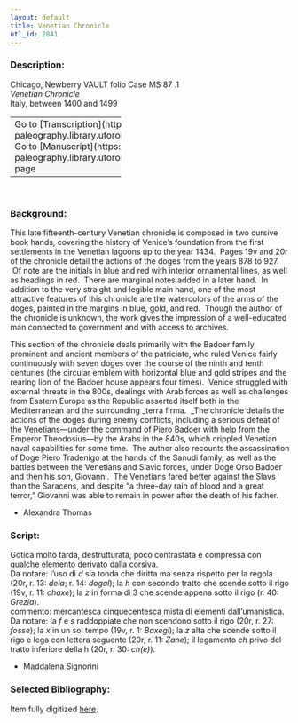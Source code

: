 ```yaml
---
layout: default
title: Venetian Chronicle
utl_id: 2841
---
```


### Description:

Chicago, Newberry VAULT folio Case MS 87 .1<br>
_Venetian Chronicle_<br>
Italy, between 1400 and 1499

<table border="0.5" cellpadding="1" cellspacing="1" style="width: 200px; background-color:#F8F8F8;"><tbody><tr><td>Go to [Transcription](https://italian-paleography.library.utoronto.ca/content/transcript_IP_024)<br>
Go to [Manuscript](https://italian-paleography.library.utoronto.ca/islandora/object/italianpaleography%3AIP_024) page</td></tr></tbody></table> 

### Background:

This late fifteenth-century Venetian chronicle is composed in two cursive book hands, covering the history of Venice’s foundation from the first settlements in the Venetian lagoons up to the year 1434.  Pages 19v and 20r of the chronicle detail the actions of the doges from the years 878 to 927.  Of note are the initials in blue and red with interior ornamental lines, as well as headings in red.  There are marginal notes added in a later hand.  In addition to the very straight and legible main hand, one of the most attractive features of this chronicle are the watercolors of the arms of the doges, painted in the margins in blue, gold, and red.  Though the author of the chronicle is unknown, the work gives the impression of a well-educated man connected to government and with access to archives.

This section of the chronicle deals primarily with the Badoer family, prominent and ancient members of the patriciate, who ruled Venice fairly continuously with seven doges over the course of the ninth and tenth centuries (the circular emblem with horizontal blue and gold stripes and the rearing lion of the Badoer house appears four times).  Venice struggled with external threats in the 800s, dealings with Arab forces as well as challenges from Eastern Europe as the Republic asserted itself both in the Mediterranean and the surrounding _terra firma.  _The chronicle details the actions of the doges during enemy conflicts, including a serious defeat of the Venetians––­­under the command of Piero Badoer with help from the Emperor Theodosius­­––by the Arabs in the 840s, which crippled Venetian naval capabilities for some time.  The author also recounts the assassination of Doge Piero Tradenigo at the hands of the Sanudi family, as well as the battles between the Venetians and Slavic forces, under Doge Orso Badoer and then his son, Giovanni.  The Venetians fared better against the Slavs than the Saracens, and despite “a three-day rain of blood and a great terror,” Giovanni was able to remain in power after the death of his father.

- Alexandra Thomas

### Script:

Gotica molto tarda, destrutturata, poco contrastata e compressa con qualche elemento derivato dalla corsiva.<br>
Da notare: l’uso di _d_ sia tonda che diritta ma senza rispetto per la regola (20r, r. 13: _dela_; r. 14: _dogal_); la _h_ con secondo tratto che scende sotto il rigo (19v, r. 11: _chaxe_); la _z_ in forma di 3 che scende appena sotto il rigo (r. 40: _Grezia_).<br>
commento: mercantesca cinquecentesca mista di elementi dall’umanistica.<br>
Da notare: la _f_ e _s_ raddoppiate che non scendono sotto il rigo (20r, r. 27: _fosse_); la _x_ in un sol tempo (19v, r. 1: _Baxegi_); la _z_ alta che scende sotto il rigo e lega con lettera seguente (20r, r. 11: _Zane_); il legamento _ch_ privo del tratto inferiore della h (20r, r. 30: _ch(e)_).<br>
- Maddalena Signorini

### Selected Bibliography:

Item fully digitized [here](http://collections.carli.illinois.edu/cdm/ref/collection/nby_dig/id/23771).

